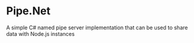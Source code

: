 # Pipe.Net
A simple C# named pipe server implementation that can be used to share data with Node.js instances

